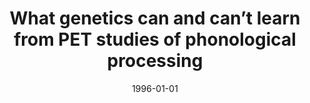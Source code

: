 ---
title: "What genetics can and can’t learn from PET studies of phonological processing"
collection: publications
permalink: /publication/1996_what-genetics-can-and-can’t-learn-from-pet-studies
date: 1996-01-01
year: 1996
venue: 'Towards a Genetics of Language'
authors: 'Poeppel D'
number: '2'
citation: 'Poeppel D (1996). What genetics can and can’t learn from PET studies of phonological processing. In: Towards a Genetics of Language.'
category: 'chapter'
editor: 'Mabel Rice (ed.)'
---